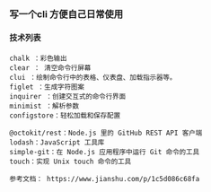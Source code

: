 <!--
 * @Author: your name
 * @Date: 2020-08-13 17:02:26
 * @LastEditTime: 2020-08-13 17:06:28
 * @LastEditors: Please set LastEditors
 * @Description: In User Settings Edit
 * @FilePath: \MQ\MQCLI\readme.md
-->
### 写一个cli 方便自己日常使用

#### 技术列表
````
chalk ：彩色输出
clear ： 清空命令行屏幕
clui ：绘制命令行中的表格、仪表盘、加载指示器等。
figlet ：生成字符图案
inquirer ：创建交互式的命令行界面
minimist ：解析参数
configstore：轻松加载和保存配置

@octokit/rest：Node.js 里的 GitHub REST API 客户端
lodash：JavaScript 工具库
simple-git：在 Node.js 应用程序中运行 Git 命令的工具
touch：实现 Unix touch 命令的工具

参考文档： https://www.jianshu.com/p/1c5d086c68fa
````
